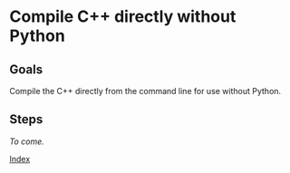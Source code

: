 # Compile C++ directly without Python

## Goals

Compile the C++ directly from the command line for use without Python.

## Steps

*To come.*

[Index](README.md)
